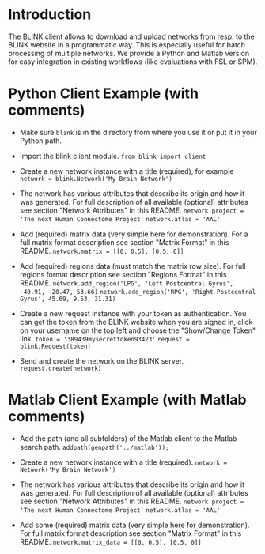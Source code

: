 Introduction
============

The BLINK client allows to download and upload networks from resp. to the BLINK website in a programmatic way.
This is especially useful for batch processing of multiple networks.
We provide a Python and Matlab version for easy integration in existing workflows (like evaluations with FSL or SPM).


Python Client Example (with comments)
=====================================

+ Make sure `blink` is in the directory from where you use it or put it in your Python path.

+ Import the blink client module.
`from blink import client`

+ Create a new network instance with a title (required), for example
`network = blink.Network('My Brain Network')`

+ The network has various attributes that describe its origin
 and how it was generated.
 For full description of all available (optional) attributes see
 section "Network Attributes" in this README.
`network.project = 'The next Human Connectome Project'`
`network.atlas = 'AAL'`

+ Add (required) matrix data (very simple here for demonstration).
For a full matrix format description see section "Matrix Format" in this README.
`network.matrix = [[0, 0.5], [0.5, 0]]`

+ Add (required) regions data (must match the matrix row size).
For full regions format description see section "Regions Format" in this README.
`network.add_region('LPG', 'Left Postcentral Gyrus', -40.91, -20.47, 53.66)`
`network.add_region('RPG', 'Right Postcentral Gyrus', 45.69, 9.53, 31.31)`

+ Create a new request instance with your token as authentication.
 You can get the token from the BLINK website when you are signed in, click on
 your username on the top left and choose the "Show/Change Token" link.
`token = '389439mysecrettoken93423'`
`request = blink.Request(token)`

+ Send and create the network on the BLINK server.
`request.create(network)`


Matlab Client Example (with Matlab comments)
=====================================

+ Add the path (and all subfolders) of the Matlab client to the Matlab search path.
`addpath(genpath('../matlab'));`

+ Create a new network instance with a title (required).
`network = Network('My Brain Network')`

+ The network has various attributes that describe its origin
and how it was generated.
For full description of all available (optional) attributes see
section "Network Attributes" in this README.
`network.project = 'The next Human Connectome Project'`
`network.atlas = 'AAL'`

+ Add some (required) matrix data (very simple here for demonstration).
For full matrix format description see section "Matrix Format" in this README.
`network.matrix_data = [[0, 0.5], [0.5, 0]]`
